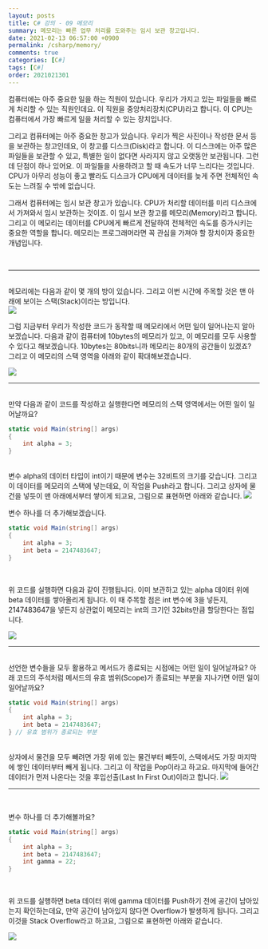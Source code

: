 ```yaml
---
layout: posts
title: C# 강의 - 09 메모리
summary: 메모리는 빠른 업무 처리를 도와주는 임시 보관 창고입니다.
date: 2021-02-13 06:57:00 +0900
permalink: /csharp/memory/
comments: true
categories: [C#]
tags: [C#]
order: 2021021301
---
```


컴퓨터에는 아주 중요한 일을 하는 직원이 있습니다. 우리가 가지고 있는 파일들을 빠르게 처리할 수 있는 직원인데요. 이 직원을 중앙처리장치(CPU)라고 합니다. 이 CPU는 컴퓨터에서 가장 빠르게 일을 처리할 수 있는 장치입니다.

그리고 컴퓨터에는 아주 중요한 창고가 있습니다. 우리가 찍은 사진이나 작성한 문서 등을 보관하는 창고인데요, 이 창고를 디스크(Disk)라고 합니다. 이 디스크에는 아주 많은 파일들을 보관할 수 있고, 특별한 일이 없다면 사라지지 않고 오랫동안 보관됩니다. 그런데 단점이 하나 있어요. 이 파일들을 사용하려고 할 때 속도가 너무 느리다는 것입니다. CPU가 아무리 성능이 좋고 빨라도 디스크가 CPU에게 데이터를 늦게 주면 전체적인 속도는 느려질 수 밖에 없습니다.

그래서 컴퓨터에는 임시 보관 창고가 있습니다. CPU가 처리할 데이터를 미리 디스크에서 가져와서 임시 보관하는 것이죠. 이 임시 보관 창고를 메모리(Memory)라고 합니다. 그리고 이 메모리는 데이터를 CPU에게 빠르게 전달하여 전체적인 속도를 증가시키는 중요한 역할을 합니다. 메모리는 프로그래머라면 꼭 관심을 가져야 할 장치이자 중요한 개념입니다.

<br />

---
<br />
메모리에는 다음과 같이 몇 개의 방이 있습니다. 그리고 이번 시간에 주목할 것은 맨 아래에 보이는 스택(Stack)이라는 방입니다.
<br />

<img src="{{ site.baseurl }}/assets/img/posts/csharp/memory/memory1.svg" />
<br />

그럼 지금부터 우리가 작성한 코드가 동작할 때 메모리에서 어떤 일이 일어나는지 알아보겠습니다. 다음과 같이 컴퓨터에 10bytes의 메모리가 있고, 이 메모리를 모두 사용할 수 있다고 해보겠습니다. 10bytes는 80bits니까 메모리는 80개의 공간들이 있겠죠? 그리고 이 메모리의 스택 영역을 아래와 같이 확대해보겠습니다.
<br />

<img src="{{ site.baseurl }}/assets/img/posts/csharp/memory/memoy_stack_80.svg" />
<br />

---
<br />
만약 다음과 같이 코드를 작성하고 실행한다면 메모리의 스택 영역에서는 어떤 일이 일어날까요?

```cs
static void Main(string[] args)
{
    int alpha = 3;
}
```
<br />
변수 alpha의 데이터 타입이 int이기 때문에 변수는 32비트의 크기를 갖습니다. 그리고 이 데이터를 메모리의 스택에 넣는데요, 이 작업을 Push라고 합니다. 그리고 상자에 물건을 넣듯이 맨 아래에서부터 쌓이게 되고요, 그림으로 표현하면 아래와 같습니다.

<img src="{{ site.baseurl }}/assets/img/posts/csharp/memory/memoy_stack_80_push1.svg" />
<br />

변수 하나를 더 추가해보겠습니다.

```cs
static void Main(string[] args)
{
    int alpha = 3;
    int beta = 2147483647;
}
```
<br />

위 코드를 실행하면 다음과 같이 진행됩니다. 이미 보관하고 있는 alpha 데이터 위에 beta 데이터를 쌓아올리게 됩니다. 이 때 주목할 점은 int 변수에 3을 넣든지, 2147483647을 넣든지 상관없이 메모리는 int의 크기인 32bits만큼 할당한다는 점입니다.

<img src="{{ site.baseurl }}/assets/img/posts/csharp/memory/memoy_stack_80_push2.svg" />
<br />

---
<br />
선언한 변수들을 모두 활용하고 메서드가 종료되는 시점에는 어떤 일이 일어날까요? 아래 코드의 주석처럼 메서드의 유효 범위(Scope)가 종료되는 부분을 지나가면 어떤 일이 일어날까요?

```cs
static void Main(string[] args)
{
    int alpha = 3;
    int beta = 2147483647;
} // 유효 범위가 종료되는 부분
```
<br />
상자에서 물건을 모두 빼려면 가장 위에 있는 물건부터 빼듯이, 스택에서도 가장 마지막에 쌓인 데이터부터 빼게 됩니다. 그리고 이 작업을 Pop이라고 하고요. 마지막에 들어간 데이터가 먼저 나온다는 것을 후입선출(Last In First Out)이라고 합니다.

<img src="{{ site.baseurl }}/assets/img/posts/csharp/memory/memoy_stack_80_pop.svg" />
<br />

---
<br />

변수 하나를 더 추가해볼까요?

```cs
static void Main(string[] args)
{
    int alpha = 3;
    int beta = 2147483647;
    int gamma = 22;
}
```
<br />

위 코드를 실행하면 beta 데이터 위에 gamma 데이터를 Push하기 전에 공간이 남아있는지 확인하는데요, 만약 공간이 남아있지 않다면 Overflow가 발생하게 됩니다. 그리고 이것을 Stack Overflow라고 하고요, 그림으로 표현하면 아래와 같습니다.

<img src="{{ site.baseurl }}/assets/img/posts/csharp/memory/memoy_stack_80_push3.svg" />